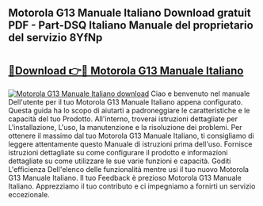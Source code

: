 ## Motorola G13 Manuale Italiano Download gratuit PDF - Part-DSQ Italiano Manuale del proprietario del servizio 8YfNp

# <h2><a href="http://dfe9h2g.blite.top/?on=Motorola+G13+Manuale+Italiano">🔗Download 👉🔴 Motorola G13 Manuale Italiano</a></h2>

[![Motorola G13 Manuale Italiano download](https://i.imgur.com/lujVjoI.png)](http://dfe9h2g.blite.top/?on=Motorola+G13+Manuale+Italiano)
Ciao e benvenuto nel manuale Dell'utente per il tuo Motorola G13 Manuale Italiano appena configurato. Questa guida ha lo scopo di aiutarti a padroneggiare le caratteristiche e le capacità del tuo Prodotto. All'interno, troverai istruzioni dettagliate per L'installazione, L'uso, la manutenzione e la risoluzione dei problemi. Per ottenere il massimo dal tuo Motorola G13 Manuale Italiano, ti consigliamo di leggere attentamente questo Manuale di istruzioni prima dell'uso. Fornisce istruzioni dettagliate su come configurare il prodotto e informazioni dettagliate su come utilizzare le sue varie funzioni e capacità. Goditi L'efficienza Dell'elenco delle funzionalità mentre usi il tuo nuovo Motorola G13 Manuale Italiano. Il tuo Feedback è prezioso Motorola G13 Manuale Italiano. Apprezziamo il tuo contributo e ci impegniamo a fornirti un servizio eccezionale.
